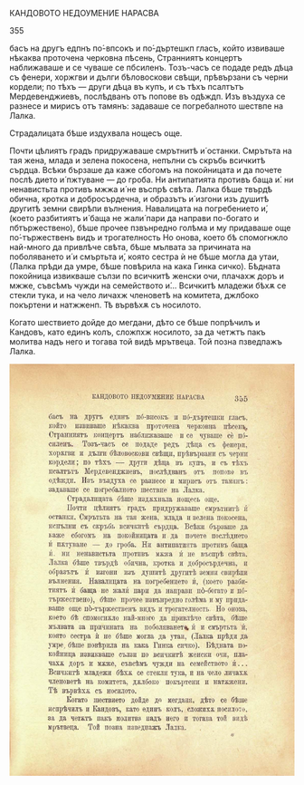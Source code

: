 ﻿КАНДОВОТО НЕДОУМЕНИЕ НАРАСВА

355

басъ на другъ едпнъ по́-впсокъ и по́-дъртешкп гласъ, който извиваше нѣкаква проточена черковна пѣсень, Странниятъ концертъ наближаваше и се чуваше се пбсиленъ. Тозъ-часъ се подаде редъ дѣца съ фенери, хоржгви и дълги бѣловоскови свѣщи, прѣвързани съ черни кордели; по тѣхъ — други дѣца въ купъ, и съ тѣхъ псалтътъ Мердевенджиевъ, послѣдванъ отъ попове въ одѣждп. Изъ въздуха се разнесе и мирисъ отъ тамянъ: задаваше се погребалното шествпе на Лалка.

Страдалицата бѣше издухвала нощесъ още.

Почти цѣлиятъ градъ придружаваше смрътнитѣ и́ останки. Смрътьта на тая жена, млада и зелена покосена, непълни съ скръбь всичкитѣ сърдца. Всѣки бързаше да каже сбогомъ на покойницата и да почете послѣ дието и́ пжтуване — до гроба. Ни антипатията противъ баща и́. ни ненавистьта противъ мжжа и́ не въспрѣ свѣта. Лалка бѣше твърдѣ обична, кротка и добросърдечна, и образътъ и́ изгони изъ душитѣ другитѣ земни свирѣпи вълнения. Навалицата на погребението и́, (което разбитиятъ и́ баща не жали́ пари да направи по-богато и пбтържествено), бѣше прочее пзвънредно голѣма и му придаваше още по́-тържественъ видъ и трогателность Но онова, което бѣ спомогнжло най-много да привлѣче свѣта, бѣше мълвата за причината на поболяването и́ и смъртьта и́, която сестра ѝ не бѣше могла да утаи, (Лалка прѣди да умре, бѣше повѣрила на кака Гинка сичко). Бѣдната покойница извикваше сълзи по всичкитѣ женски очи, плачахж доръ и мжже, съвсѣмъ чужди на семейството и́... Всичкитѣ младежи бѣхѫ се стекли тука, и на чело личахж членоветѣ на комитета, джлбоко покъртени и натжженп. Тѣ вървѣхѫ съ носилото.

Когато шествието дойде до мегдани, дѣто се бѣше попрѣчилъ и Кандовъ, като единъ колъ, сложпхж носилото, за да четжтъ пакъ молитва надъ него и тогава той видѣ мрътвеца. Той позна пзведпажъ Лалка.

![original](../images/396.jpg)

